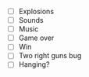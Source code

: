 - [ ] Explosions
- [ ] Sounds
- [ ] Music
- [ ] Game over
- [ ] Win
- [ ] Two right guns bug
- [ ] Hanging?

